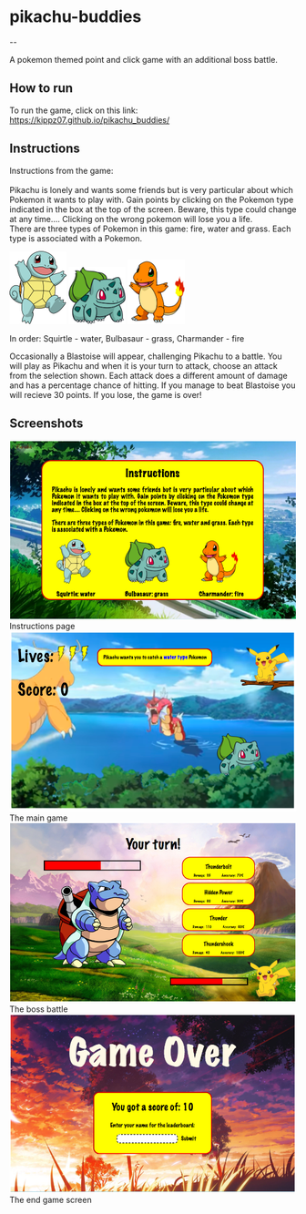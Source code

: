 # pikachu-buddies  
--

A pokemon themed point and click game with an additional boss battle.

## How to run  
To run the game, click on this link: https://kippz07.github.io/pikachu_buddies/

## Instructions
Instructions from the game:  
<br>
Pikachu is lonely and wants some friends but is very particular about which Pokemon it wants to play with. Gain points by clicking on the Pokemon type indicated in the box at the top of the screen. Beware, this type could change at any time.... Clicking on the wrong pokemon will lose you a life.  
There are three types of Pokemon in this game: fire, water and grass. Each type is associated with a Pokemon.  

<img src= "images/squirtle.png" alt="Drawing" width = "100px"/>
<img src= "images/bulbasaur.png" alt="Drawing" width = "100px"/>
<img src= "images/charmander.png" alt="Drawing" width = "100px"/>  

In order: Squirtle - water, Bulbasaur - grass, Charmander - fire  

Occasionally a Blastoise will appear, challenging Pikachu to a battle. You will play as Pikachu and when it is your turn to attack, choose an attack from the selection shown. Each attack does a different amount of damage and has a percentage chance of hitting. If you manage to beat Blastoise you will recieve 30 points. If you lose, the game is over!

## Screenshots  

<img src= "images/begin.png" alt="Drawing"/>  
Instructions page  
<img src= "images/game.png" alt="Drawing"/>
The main game
<img src= "images/boss.png" alt="Drawing"/>  
The boss battle  
<img src= "images/end.png" alt="Drawing"/>  
The end game screen

